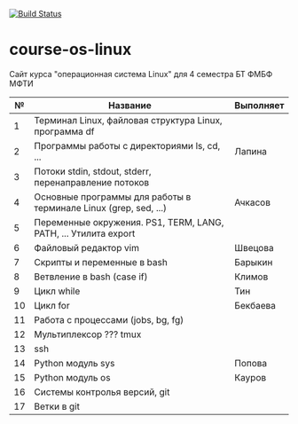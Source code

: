 [![Build Status](https://travis-ci.com/gemial/course-os-linux.svg?branch=main)](https://travis-ci.com/gemial/course-os-linux)

# course-os-linux
Сайт курса "операционная система Linux" для 4 семестра БТ ФМБФ МФТИ

|  №  |                             Название                             | Выполняет |
| --- | ---------------------------------------------------------------- | --------- |
|   1 | Терминал Linux, файловая структура Linux, программа df           |           |
|   2 | Программы работы с директориями ls, cd, ...                      | Лапина    |
|   3 | Потоки stdin, stdout, stderr, перенаправление потоков            |           |
|   4 | Основные программы для работы в терминале Linux (grep, sed, ...) | Ачкасов   |
|   5 | Переменные окружения. PS1, TERM, LANG, PATH, ... Утилита export  |           |
|   6 | Файловый редактор vim                                            | Швецова   |
|   7 | Скрипты и переменные в bash                                      | Барыкин   |
|   8 | Ветвление в bash (case if)                                       | Климов    |
|   9 | Цикл while                                                       | Тин       |
|  10 | Цикл for                                                         | Бекбаева  |
|  11 | Работа с процессами (jobs, bg, fg)                               |           |
|  12 | Мультиплексор ??? tmux                                           |           |
|  13 | ssh                                                              |           |
|  14 | Python модуль sys                                                | Попова    |
|  15 | Python модуль os                                                 | Кауров    |
|  16 | Системы контролья версий, git                                    |           |
|  17 | Ветки в git                                                      |           |

